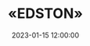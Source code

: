 ---
layout: inner
position: right
title: '«EDSTON»'
date: 2023-01-15 12:00:00
categories: development
tags: Laravel PHP Sass JavaScript
featured_image: '/img/posts/03_edston-1130x864-2x.png'
project_link: 'https://edston.com/'
button_icon: 'link'
button_text: 'Visit the site'
lead_text: 'Co-development of innovations, scaling, support'
---